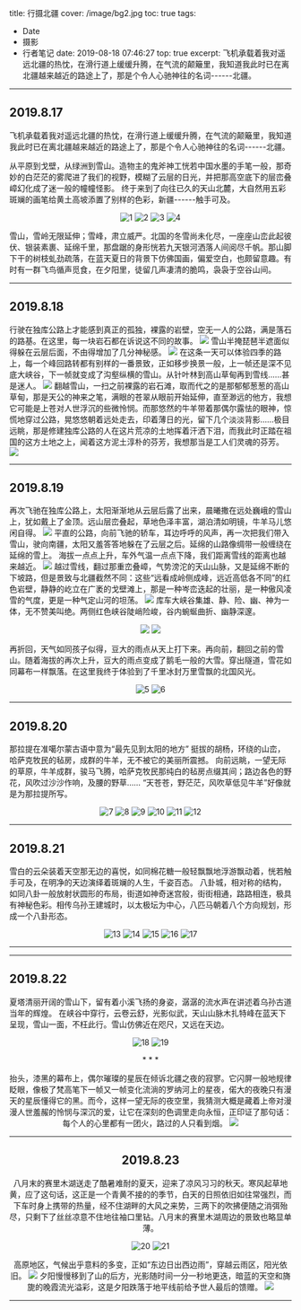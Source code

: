 title: 行摄北疆
cover: /image/bg2.jpg
toc: true
tags:
  - Date
  - 摄影
  - 行者笔记
date: 2019-08-18 07:46:27
top: true
excerpt: 飞机承载着我对遥远北疆的热忱，在滑行道上缓缓升腾，在气流的颠簸里，我知道我此时已在离北疆越来越近的路途上了，那是个令人心驰神往的名词------北疆。

---


## 2019.8.17 ##

飞机承载着我对遥远北疆的热忱，在滑行道上缓缓升腾，在气流的颠簸里，我知道我此时已在离北疆越来越近的路途上了，那是个令人心驰神往的名词------北疆。

从平原到戈壁，从绿洲到雪山。造物主的鬼斧神工恍若中国水墨的手笔一般，那奇妙的白茫茫的雾爬进了我们的视野，模糊了云层的日光，并把那高空底下的层峦叠嶂幻化成了迷一般的幢幢怪影。 终于来到了向往已久的天山北麓，大自然用五彩斑斓的画笔给黄土高坡添置了别样的色彩，新疆------触手可及。 
<!-- more -->
<center>
<div class="justified-gallery">

![1](https://i.loli.net/2021/06/15/aPrDQYqlKEcwdF8.jpg) 
![2](https://p.whrblog.online/2019/07/04/IMAGE-BED-1/IMG_0431.JPG) 
![3](https://p.whrblog.online/2019/07/04/IMAGE-BED-1/IMG_0455.JPG) 
![4](https://p.whrblog.online/2019/07/04/IMAGE-BED-1/IMG_0449.JPG) 

</div>
</center>
雪山，雪岭无限延伸；雪峰，肃立威严。北国的冬雪尚未化尽，一座座山峦此起彼伏、银装素裹、延绵千里，那盘踞的身形恍若九天银河洒落人间阅尽千帆。那山脚下干的树枝虬劲疏落，在蓝天夏日的背景下仿佛国画，偏爱空白，也颇留意趣。有时有一群飞鸟循声觅食，在夕阳里，徒留几声凄清的脆鸣，袅袅于空谷山间。



* * *

## 2019.8.18 ##
行驶在独库公路上才能感到真正的孤独，裸露的岩壁，空无一人的公路，满是落石的路基。在这里，每一块岩石都在诉说这不同的故事。 [![](https://p.whrblog.online/2019/07/04/IMAGE-BED-1/IMG_0633.JPG)](https://p.whrblog.online/2019/07/04/IMAGE-BED-1/IMG_0633.JPG) 雪山半掩琵琶半遮面似得躲在云层后面，不由得增加了几分神秘感。 [![](https://p.whrblog.online/2019/07/04/IMAGE-BED-1/IMG_0648.JPG)](https://p.whrblog.online/2019/07/04/IMAGE-BED-1/IMG_0648.JPG) 在这条一天可以体验四季的路上，每一个峰回路转都有别样的一番景致，正如移步换景一般，上一帧还是深不见底大峡谷，下一帧就变成了沟壑纵横的雪山。从针叶林到高山草甸再到雪线......甚是迷人。 [![](https://p.whrblog.online/2019/07/04/IMAGE-BED-1/IMG_0644.JPG)](https://p.whrblog.online/2019/07/04/IMAGE-BED-1/IMG_0644.JPG) 翻越雪山，一扫之前裸露的岩石滩，取而代之的是那郁郁葱葱的高山草甸，那是天公的神来之笔，满眼的苍翠从眼前开始延伸，直至渺远的他方，我想它可能是上苍对人世浮沉的些微怜悯。而那悠然的牛羊带着那偶尔露怯的眼神，惊慌地穿过公路，晃悠悠朝着远处走去，印着薄日的光，留下几个淡淡背影……极目远眺，那是修建独库公路的人在这片荒凉的土地挥着汗洒下泪，而我此时正踏在祖国的这方土地之上，闻着这方泥土淳朴的芬芳，我想那当是工人们灵魂的芬芳。 [![](https://p.whrblog.online/2019/07/04/IMAGE-BED-1/IMG_0695.JPG)](https://p.whrblog.online/2019/07/04/IMAGE-BED-1/IMG_0695.JPG)



* * *

## 2019.8.19 ##
再次飞驰在独库公路上，太阳渐渐地从云层后露了出来，晨曦撒在远处巍峨的雪山上，犹如戴上了金顶。远山层峦叠起，草地色泽丰富，湖泊清如明镜，牛羊马儿悠闲自得。 [![](https://p.whrblog.online/2019/07/04/IMAGE-BED-1/IMG_0755.JPG)](https://p.whrblog.online/2019/07/04/IMAGE-BED-1/IMG_0755.JPG) 平直的公路，向前飞驰的轿车，耳边呼呼的风声，再一次把我们带入雪山，驶向南疆，太阳又羞答答地躲在了云层之后。延绵的山路像绸带一般缠绕在延绵的雪上。 海拔一点点上升，车外气温一点点下降，我们距离雪线的距离也越来越近。 [![](https://p.whrblog.online/2019/07/04/IMAGE-BED-1/IMG_0816.JPG)](https://p.whrblog.online/2019/07/04/IMAGE-BED-1/IMG_0816.JPG) 越过雪线，翻过那重峦叠嶂，气势滂沱的天山山脉，又是延绵不断的下坡路，但是景致与北疆截然不同：这些“远看成岭侧成峰，远近高低各不同”的红色岩壁，静静的屹立在广袤的戈壁滩上，那是一种岑峦迭起的壮丽，是一种傲风凌雪的气度，更是一种气定山河的坦荡。 [![](https://p.whrblog.online/2019/07/04/IMAGE-BED-1/IMG_0846.JPG)](https://p.whrblog.online/2019/07/04/IMAGE-BED-1/IMG_0846.JPG) 库车大峡谷集雄、静、险、幽、神为一体，无不赞美叫绝。两侧红色峡谷陡峭险峻，谷内蜿蜒曲折、幽静深邃。 
<center>
<div class="justified-gallery">

![](https://p.whrblog.online/2019/07/04/IMAGE-BED-1/IMG_0868.JPG) 
![](https://p.whrblog.online/2019/07/04/IMAGE-BED-1/IMG_0864.JPG) 

</div>
</center>

再折回，天气如同孩子似得，豆大的雨点从天上打下来。再向前，翻回之前的雪山。随着海拔的再次上升，豆大的雨点变成了鹅毛一般的大雪。穿出隧道，雪花如同幕布一样飘落。在这里我终于体验到了千里冰封万里雪飘的北国风光。  
<center>
<div class="justified-gallery">

![5](https://p.whrblog.online/2019/07/04/IMAGE-BED-1/IMG_0921.JPG) 
![6](https://p.whrblog.online/2019/07/04/IMAGE-BED-1/IMG_0954.JPG)

</div>
</center>

* * *
## 2019.8.20 ##
那拉提在准噶尔蒙古语中意为“最先见到太阳的地方” 挺拔的胡杨，环绕的山峦，哈萨克牧民的毡房，成群的牛羊，无不被它的美丽所震撼。 向前远眺，一望无际的草原，牛羊成群，骏马飞腾，哈萨克牧民那纯白的毡房点缀其间；路边各色的野花，风吹过沙沙作响，及腰的野草…… “天苍苍，野茫茫，风吹草低见牛羊”好像就是为那拉提所写。
<center>
<div class="justified-gallery"> 

![7](https://p.whrblog.online/2019/07/04/IMAGE-BED-1/IMG_0998.JPG) 
![8](https://p.whrblog.online/2019/07/04/IMAGE-BED-1/IMG_1057.JPG) 
![9](https://p.whrblog.online/2019/07/04/IMAGE-BED-1/IMG_1060.JPG) 
![10](https://p.whrblog.online/2019/07/04/IMAGE-BED-1/IMG_1063.JPG) 
![11](https://p.whrblog.online/2019/07/04/IMAGE-BED-1/IMG_1197.JPG) 
![12](https://p.whrblog.online/2019/07/04/IMAGE-BED-1/IMG_1208.JPG) 

</div>
</center>

* * *
## 2019.8.21 ##
雪白的云朵装着天空那无边的喜悦，如同棉花糖一般轻飘飘地浮游飘动着，恍若触手可及，在明净的天边演绎着斑斓的人生，千姿百态。  八卦城，相对称的结构，如同八卦一般放射状圆形的布局，街道如神奇迷宫般，街街相通，路路相连，极具有神秘色彩。相传乌孙王建城时，以太极坛为中心，八匹马朝着八个方向规划，形成一个八卦形态。 
<center>
<div class="justified-gallery">

![13](https://p.whrblog.online/2019/07/04/IMAGE-BED-1/IMG_1282.JPG)
![14](https://image.krunk.cn/images/2020/08/30/20b5f65246814ef9a457cb0caefd5b3f.jpg)
![15](https://history.whrblog.online/2019/04/07/image-bed-1/07-89.JPG)
![16](https://image-cdn.krunk.cn/images/2019/10/16/IMG_1394-Panorama_zip2.jpg)
![17](https://history.whrblog.online/2019/04/07/image-bed-1/33-29.JPG)

</div>
</center>

* * *

<div id="player"></div>
<script type="text/javascript" src="https://player.dogecloud.com/js/loader"></script>
<script type="text/javascript">
var player = new DogePlayer({
    container: document.getElementById('player'),
    userId: 1131,
    vcode: 'ce5721b904a63fa5',
    autoPlay: false
});
</script>

* * *
## 2019.8.22 ##
夏塔清丽开阔的雪山下，留有着小溪飞扬的身姿，潺潺的流水声在讲述着乌孙古道当年的辉煌。
在峡谷中穿行，云卷云舒，光影似武，天山山脉木扎特峰在蓝天下呈现，雪山一面，不枉此行。雪山仿佛近在咫尺，又远在天边。 
<center>
<div class="justified-gallery">

![18](https://p.whrblog.online/2019/07/04/IMAGE-BED-1/IMG_1451.JPG)
![19](https://i.loli.net/2021/11/02/YPQjd6ftzu9gyHF.jpg)

</div>
<center>
* * *
<div id="player"></div>
<script type="text/javascript" src="https://player.dogecloud.com/js/loader"></script>
<script type="text/javascript">
var player = new DogePlayer({
    container: document.getElementById('player'),
    userId: 1131,
    vcode: '961672c8bb686a62',
    autoPlay: false
});
</script>

抬头，漆黑的幕布上，偶尔璀璨的星辰在倾诉北疆之夜的寂寥。它闪屏一般地规律眨眼，像极了梵高笔下一帧又一帧变化流淌的罗纳河上的星夜，偌大的夜晚只有漫天的星辰懂得它的黑。而今，这样一望无际的夜空里，我猜测大概是藏着上帝对漫漫人世羞赧的怜悯与深沉的爱，让它在深刻的色调里走向永恒，正印证了那句话：每个人的心里都有一团火，路过的人只看到烟。 
![](https://p.whrblog.online/2019/07/04/IMAGE-BED-1/IMG_1583.JPG)



* * *
## 2019.8.23 ##
八月末的赛里木湖送走了酷暑难耐的夏天，迎来了凉风习习的秋天。寒风起草地黄，应了这句话，这正是一个青黄不接的的季节，白天的日照依旧如往常强烈，而下车时身上携带的热量，经不住湖畔的大风之来势，三两下的吹拂便随之消弭殆尽，只剩下了丝丝凉意不住地往袖口里钻。八月末的赛里木湖周边的景致也略显单薄。 

<div class="justified-gallery">

![20](https://p.whrblog.online/2019/07/04/IMAGE-BED-1/IMG_1721.JPG)
![21](https://p.whrblog.online/2019/07/04/IMAGE-BED-1/IMG_1813.JPG) 

</div>


高原地区，气候出乎意料的多变，正如“东边日出西边雨”，穿越云雨区，阳光依旧。 [![](https://p.whrblog.online/2019/07/04/IMAGE-BED-1/IMG_1825.JPG)](https://p.whrblog.online/2019/07/04/IMAGE-BED-1/IMG_1825.JPG) 夕阳慢慢移到了山的后方，光影随时间一分一秒地更迭，暗蓝的天空和旖旎的晚霞流光溢彩，这是夕阳跌落于地平线前给予世人最后的馈赠。
![](https://p.whrblog.online/2019/07/04/IMAGE-BED-1/IMG_1918.JPG)


* * *
